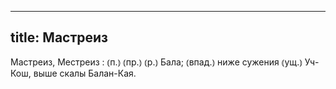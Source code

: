 
---
title: Мастреиз
---
Мастреиз, Местреиз
: ⦅п.⦆ ⦅пр.⦆ ⦅р.⦆ Бала; ⦅впад.⦆ ниже сужения ⦅ущ.⦆ Уч-Кош, выше скалы Балан-Кая.
